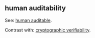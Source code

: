 ## human auditability

<p class="c8"><span>See: </span><span class="c2"><a class="c3" href="#h.22bo41j3q290">human auditable</a></span><span class="c0">.</span></p><p class="c8"><span>Contrast with: </span><span class="c2"><a class="c3" href="#h.lbqfpvfmcmoq">cryptographic verifiability</a></span><span class="c0">.</span></p>

